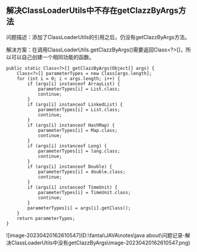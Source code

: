## 解决ClassLoaderUtils中不存在getClazzByArgs方法

问题描述：添加了ClassLoaderUtils的引用之后，仍没有getClazzByArgs方法。

解决方案：在调用ClassLoaderUtils.getClazzByArgs()需要返回Class<?>[]，所以可以自己创建一个相同功能的函数。

```
public static Class<?>[] getClazzByArgs(Object[] args) {
    Class<?>[] parameterTypes = new Class[args.length];
    for (int i = 0; i < args.length; i++) {
        if (args[i] instanceof ArrayList) {
            parameterTypes[i] = List.class;
            continue;
        }
        if (args[i] instanceof LinkedList) {
            parameterTypes[i] = List.class;
            continue;
        }
        if (args[i] instanceof HashMap) {
            parameterTypes[i] = Map.class;
            continue;
        }
        if (args[i] instanceof Long) {
            parameterTypes[i] = long.class;
            continue;
        }
        if (args[i] instanceof Double) {
            parameterTypes[i] = double.class;
            continue;
        }
        if (args[i] instanceof TimeUnit) {
            parameterTypes[i] = TimeUnit.class;
            continue;
        }
        parameterTypes[i] = args[i].getClass();
    }
    return parameterTypes;
}
```

![image-20230420162610547](D:\fantai\JAVA\notes\java about\问题记录-解决ClassLoaderUtils中没有getClazzByArgs\image-20230420162610547.png)